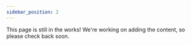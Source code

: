 ```yaml
---
sidebar_position: 2
---
```


This page is still in the works! We're working on adding the content, so please check back soon.
